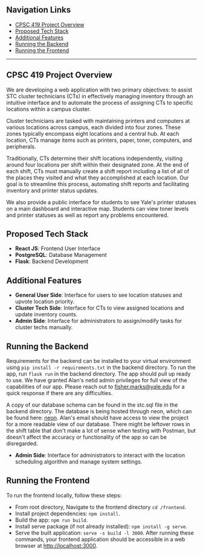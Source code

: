 ## Navigation Links
- [CPSC 419 Project Overview](#cpsc-419-project-overview)
- [Proposed Tech Stack](#proposed-tech-stack)
- [Additional Features](#additional-features)
- [Running the Backend](#running-the-backend)
- [Running the Frontend](#running-the-frontend)

---

## CPSC 419 Project Overview

We are developing a web application with two primary objectives: to assist STC cluster technicians (CTs) in effectively managing inventory through an intuitive interface and to automate the process of assigning CTs to specific locations within a campus cluster. 

Cluster technicians are tasked with maintaining printers and computers at various locations across campus, each divided into four zones. These zones typically encompass eight locations and a central hub. At each location, CTs manage items such as printers, paper, toner, computers, and peripherals. 

Traditionally, CTs determine their shift locations independently, visiting around four locations per shift within their designated zone. At the end of each shift, CTs must manually create a shift report including a list of all of the places they visited and what they accomplished at each location. Our goal is to streamline this process, automating shift reports and facilitating inventory and printer status updates.

We also provide a public interface for students to see Yale's printer statuses on a main dashboard and interactive map. Students can view toner levels and printer statuses as well as report any problems encountered.

## Proposed Tech Stack
- **React JS**: Frontend User Interface
- **PostgreSQL**: Database Management
- **Flask**: Backend Development

## Additional Features
- **General User Side**: Interface for users to see location statuses and upvote location priority.
- **Cluster Tech Side**: Interface for CTs to view assigned locations and update inventory counts.
- **Admin Side**: Interface for administrators to assign/modify tasks for cluster techs manually.

## Running the Backend

Requirements for the backend can be installed to your virtual environment using `pip install -r requirements.txt` in the backend directory.
To run the app, run `flask run` in the backend directory.
The app should pull up ready to use. 
We have granted Alan's netid admin privileges for full view of the capabilities of our app.
Please reach out to fisher.marks@yale.edu for a quick response if there are any difficulties.

A copy of our database schema can be found in the stc.sql file in the backend directory. The database is being hosted through neon, which can be found here: [neon](https://console.neon.tech/app/projects/frosty-darkness-11741169). Alan's email should have access to view the project for a more readable view of our database. There might be leftover rows in the shift table that don't make a lot of sense when testing with Postman, but doesn't affect the accuracy or functionality of the app so can be disregarded.

- **Admin Side**: Interface for administrators to interact with the location scheduling algorithm and manage system settings.

## Running the Frontend

To run the frontend locally, follow these steps:
- From root directory, Navigate to the frontend directory `cd /frontend`.
- Install project dependencies: `npm install`.
- Build the app: `npm run build`.
- Install serve package (if not already installed): `npm install -g serve`.
- Serve the built application: `serve -s build -l 3000`. After running these commands, your frontend application should be accessible in a web browser at [http://localhost:3000](http://localhost:3000).
